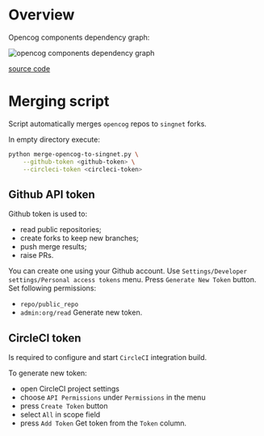 # Overview

Opencog components dependency graph:

![opencog components dependency graph](https://www.plantuml.com/plantuml/svg/XLJBJiGm3BpdA_83WJlYi19y07V4mMrDDceU9N7HIeX_nvjqTvqAH2-9nsCxcObwA0IPrk2L8aSUzGkCCrWiskYd59OKCP9-Tc0p1AN6AvJ6PROYVjM4XSm410Mfw3SDfK8NH70pUZoffKtIKnfdpFfBQVvamxHW79EztrOpS9_MTqFEm9zLTKX7RsF_uY-f45DALt81_ptRX9zT8SVgMroPePMS5qX81QKeG2aKrWG5jcOP1HSnTvA3TMPmgKtcWFTzlfWwPYEK_So1pteCa6TfRBk0G3n2ZbrVF17c2DvGIfwxTqbxPD7CaDt4vlOf3z6kxBcfBLsqd5Vr9Ub7OpfRvTEHoREmpLe1DcT5UKtUDAzhnQJADxJfilDynx_kvE0hzw4nxyg7r-yv1HsWi4QxghEVFRAPjWCtethqPjQlHr7Sl5scFXEfJ4VRreerPzK1uyI_W1y0)

[source code](https://www.planttext.com/?text=XLJBJiGm3BpdA_83WJlYi19y07V4mMrDDceU9N7HIeX_nvjqTvqAH2-9nsCxcObwA0IPrk2L8aSUzGkCCrWiskYd59OKCP9-Tc0p1AN6AvJ6PROYVjM4XSm410Mfw3SDfK8NH70pUZoffKtIKnfdpFfBQVvamxHW79EztrOpS9_MTqFEm9zLTKX7RsF_uY-f45DALt81_ptRX9zT8SVgMroPePMS5qX81QKeG2aKrWG5jcOP1HSnTvA3TMPmgKtcWFTzlfWwPYEK_So1pteCa6TfRBk0G3n2ZbrVF17c2DvGIfwxTqbxPD7CaDt4vlOf3z6kxBcfBLsqd5Vr9Ub7OpfRvTEHoREmpLe1DcT5UKtUDAzhnQJADxJfilDynx_kvE0hzw4nxyg7r-yv1HsWi4QxghEVFRAPjWCtethqPjQlHr7Sl5scFXEfJ4VRreerPzK1uyI_W1y0)

# Merging script

Script automatically merges `opencog` repos to `singnet` forks.

In empty directory execute:
```sh
python merge-opencog-to-singnet.py \
	--github-token <github-token> \
	--circleci-token <circleci-token>
```

## Github API token

Github token is used to:
- read public repositories;
- create forks to keep new branches;
- push merge results;
- raise PRs.

You can create one using your Github account.
Use `Settings/Developer settings/Personal access tokens` menu.
Press `Generate New Token` button.
Set following permissions:
- `repo/public_repo`
- `admin:org/read`
Generate new token.

## CircleCI token

Is required to configure and start `CircleCI` integration build.

To generate new token:
- open CircleCI project settings
- choose `API Permissions` under `Permissions` in the menu
- press `Create Token` button
- select `All` in scope field
- press `Add Token`
Get token from the `Token` column.
